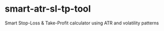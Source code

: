 # smart-atr-sl-tp-tool
Smart Stop-Loss &amp; Take-Profit calculator using ATR and volatility patterns
